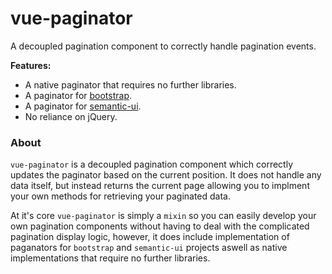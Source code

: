 # vue-paginator

A decoupled pagination component to correctly handle pagination events.

**Features:**

- A native paginator that requires no further libraries.
- A paginator for [bootstrap](http://getbootstrap.com).
- A paginator for [semantic-ui](http://semantic-ui.com).
- No reliance on jQuery.


### About

`vue-paginator` is a decoupled pagination component which correctly updates the paginator based on the current position. It does not handle any data itself, but instead returns the current page allowing you to implment your own methods for retrieving your paginated data.

At it's core `vue-paginator` is simply a `mixin` so you can easily develop your own pagination components without having to deal with the complicated pagination display logic, however, it does include implementation of paganators for `bootstrap` and  `semantic-ui` projects aswell as native implementations that require no further libraries.
